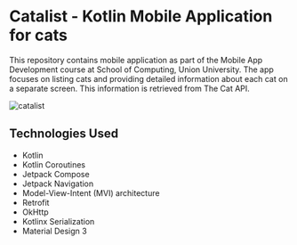 # Catalist - Kotlin Mobile Application for cats

This repository contains mobile application as part of the Mobile App Development course at School of Computing, Union University. 
The app focuses on listing cats and providing detailed information about each cat on a separate screen. This information is retrieved from The Cat API.

![catalist](https://github.com/mehmedalijaK/catalist-kotlin-cat-app/assets/39498958/8e8da73c-5696-4fb2-bf5e-f7dd8c5234ed)

## Technologies Used

- Kotlin
- Kotlin Coroutines
- Jetpack Compose
- Jetpack Navigation
- Model-View-Intent (MVI) architecture
- Retrofit
- OkHttp
- Kotlinx Serialization
- Material Design 3 
